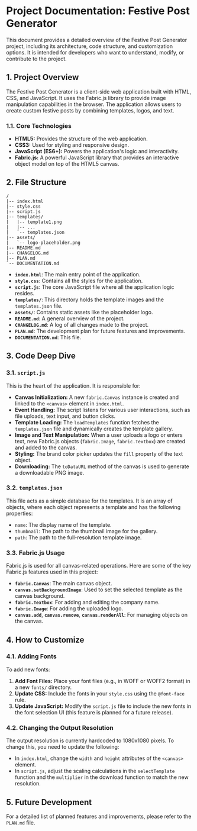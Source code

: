 
# Project Documentation: Festive Post Generator

This document provides a detailed overview of the Festive Post Generator project, including its architecture, code structure, and customization options. It is intended for developers who want to understand, modify, or contribute to the project.

## 1. Project Overview

The Festive Post Generator is a client-side web application built with HTML, CSS, and JavaScript. It uses the Fabric.js library to provide image manipulation capabilities in the browser. The application allows users to create custom festive posts by combining templates, logos, and text.

### 1.1. Core Technologies

- **HTML5:** Provides the structure of the web application.
- **CSS3:** Used for styling and responsive design.
- **JavaScript (ES6+):** Powers the application's logic and interactivity.
- **Fabric.js:** A powerful JavaScript library that provides an interactive object model on top of the HTML5 canvas.

## 2. File Structure

```
/
|-- index.html
|-- style.css
|-- script.js
|-- templates/
|   |-- template1.png
|   |-- ...
|   `-- templates.json
|-- assets/
|   `-- logo-placeholder.png
|-- README.md
|-- CHANGELOG.md
|-- PLAN.md
`-- DOCUMENTATION.md
```

- **`index.html`**: The main entry point of the application.
- **`style.css`**: Contains all the styles for the application.
- **`script.js`**: The core JavaScript file where all the application logic resides.
- **`templates/`**: This directory holds the template images and the `templates.json` file.
- **`assets/`**: Contains static assets like the placeholder logo.
- **`README.md`**: A general overview of the project.
- **`CHANGELOG.md`**: A log of all changes made to the project.
- **`PLAN.md`**: The development plan for future features and improvements.
- **`DOCUMENTATION.md`**: This file.

## 3. Code Deep Dive

### 3.1. `script.js`

This is the heart of the application. It is responsible for:

- **Canvas Initialization:** A new `fabric.Canvas` instance is created and linked to the `<canvas>` element in `index.html`.
- **Event Handling:** The script listens for various user interactions, such as file uploads, text input, and button clicks.
- **Template Loading:** The `loadTemplates` function fetches the `templates.json` file and dynamically creates the template gallery.
- **Image and Text Manipulation:** When a user uploads a logo or enters text, new Fabric.js objects (`fabric.Image`, `fabric.Textbox`) are created and added to the canvas.
- **Styling:** The brand color picker updates the `fill` property of the text object.
- **Downloading:** The `toDataURL` method of the canvas is used to generate a downloadable PNG image.

### 3.2. `templates.json`

This file acts as a simple database for the templates. It is an array of objects, where each object represents a template and has the following properties:

- `name`: The display name of the template.
- `thumbnail`: The path to the thumbnail image for the gallery.
- `path`: The path to the full-resolution template image.

### 3.3. Fabric.js Usage

Fabric.js is used for all canvas-related operations. Here are some of the key Fabric.js features used in this project:

- **`fabric.Canvas`**: The main canvas object.
- **`canvas.setBackgroundImage`**: Used to set the selected template as the canvas background.
- **`fabric.Textbox`**: For adding and editing the company name.
- **`fabric.Image`**: For adding the uploaded logo.
- **`canvas.add`**, **`canvas.remove`**, **`canvas.renderAll`**: For managing objects on the canvas.

## 4. How to Customize

### 4.1. Adding Fonts

To add new fonts:

1.  **Add Font Files:** Place your font files (e.g., in WOFF or WOFF2 format) in a new `fonts/` directory.
2.  **Update CSS:** Include the fonts in your `style.css` using the `@font-face` rule.
3.  **Update JavaScript:** Modify the `script.js` file to include the new fonts in the font selection UI (this feature is planned for a future release).

### 4.2. Changing the Output Resolution

The output resolution is currently hardcoded to 1080x1080 pixels. To change this, you need to update the following:

- In `index.html`, change the `width` and `height` attributes of the `<canvas>` element.
- In `script.js`, adjust the scaling calculations in the `selectTemplate` function and the `multiplier` in the download function to match the new resolution.

## 5. Future Development

For a detailed list of planned features and improvements, please refer to the `PLAN.md` file.
